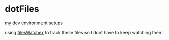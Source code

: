# dotFiles
my dev environment setups

using [filesWatcher](https://github.com/edwardIshaq/filesWatcher) to track these files so I dont have to keep watching them.
